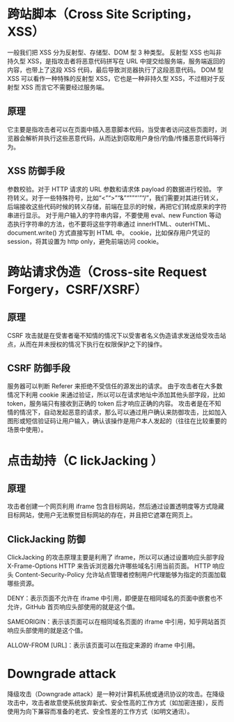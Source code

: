 # 跨站脚本（Cross Site Scripting，XSS）

一般我们把 XSS 分为反射型、存储型、DOM 型 3 种类型。
反射型 XSS 也叫非持久型 XSS，是指攻击者将恶意代码拼写在 URL 中提交给服务端，服务端返回的内容，也带上了这段 XSS 代码，最后导致浏览器执行了这段恶意代码。
DOM 型 XSS 可以看作一种特殊的反射型 XSS，它也是一种非持久型 XSS，不过相对于反射型 XSS 而言它不需要经过服务端。

## 原理

它主要是指攻击者可以在页面中插入恶意脚本代码，当受害者访问这些页面时，浏览器会解析并执行这些恶意代码，从而达到窃取用户身份/钓鱼/传播恶意代码等行为。

## XSS 防御手段

参数校验。对于 HTTP 请求的 URL 参数和请求体 payload 的数据进行校验。
字符转义。对于一些特殊符号，比如“<”“>”“&”“"”“'”“/”，我们需要对其进行转义，后端接收这些代码时候的转义存储，前端在显示的时候，再把它们转成原来的字符串进行显示。
对于用户输入的字符串内容，不要使用 eval、new Function 等动态执行字符串的方法，也不要将这些字符串通过 innerHTML、outerHTML、document.write() 方式直接写到 HTML 中。
cookie，比如保存用户凭证的 session，将其设置为 http only，避免前端访问 cookie。

# 跨站请求伪造（Cross-site Request Forgery，CSRF/XSRF）

## 原理

CSRF 攻击就是在受害者毫不知情的情况下以受害者名义伪造请求发送给受攻击站点，从而在并未授权的情况下执行在权限保护之下的操作。

## CSRF 防御手段

服务器可以判断 Referer 来拒绝不受信任的源发出的请求。
由于攻击者在大多数情况下利用 cookie 来通过验证，所以可以在请求地址中添加其他头部字段，比如 token，服务端只有接收到正确的 token 后才响应正确的内容。
攻击者是在不知情的情况下，自动发起恶意的请求，那么可以通过用户确认来防御攻击，比如加入图形或短信验证码让用户输入，确认该操作是用户本人发起的（往往在比较重要的场景中使用）。

# 点击劫持（C lickJacking ）

## 原理

攻击者创建一个网页利用 iframe 包含目标网站，然后通过设置透明度等方式隐藏目标网站，使用户无法察觉目标网站的存在，并且把它遮罩在网页上。

## ClickJacking 防御

ClickJacking 的攻击原理主要是利用了 iframe，所以可以通过设置响应头部字段 X-Frame-Options HTTP 来告诉浏览器允许哪些域名引用当前页面。
HTTP 响应头 Content-Security-Policy 允许站点管理者控制用户代理能够为指定的页面加载哪些资源。

DENY：表示页面不允许在 iframe 中引用，即便是在相同域名的页面中嵌套也不允许，GitHub 首页响应头部使用的就是这个值。

SAMEORIGIN：表示该页面可以在相同域名页面的 iframe 中引用，知乎网站首页响应头部使用的就是这个值。

ALLOW-FROM [URL]：表示该页面可以在指定来源的 iframe 中引用。

# Downgrade attack

降级攻击（Downgrade attack）是一种对计算机系统或通讯协议的攻击。在降级攻击中，攻击者故意使系统放弃新式、安全性高的工作方式（如加密连接），反而使用为向下兼容而准备的老式、安全性差的工作方式（如明文通讯）。
